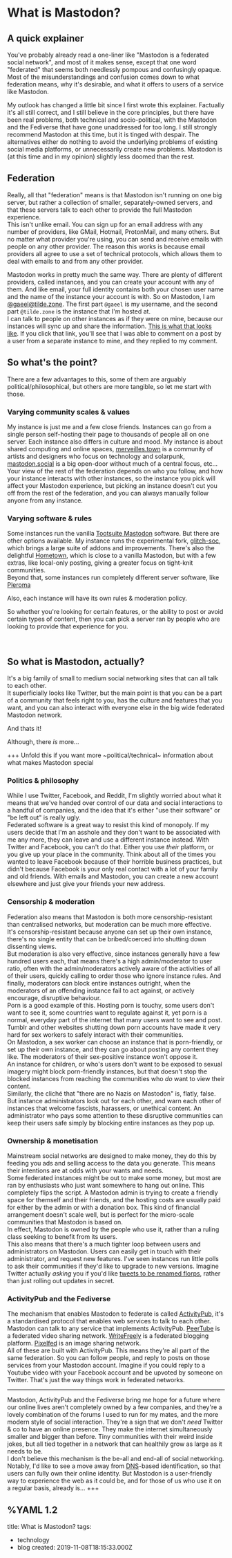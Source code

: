 # What is Mastodon?
## A quick explainer
You've probably already read a one-liner like "Mastodon is a federated social network", and most of it makes sense, except that one word "federated" that seems both needlessly pompous and confusingly opaque.  
Most of the misunderstandings and confusion comes down to what federation means, why it's desirable, and what it offers to users of a service like Mastodon.   

<aside>
My outlook has changed a little bit since I first wrote this explainer. Factually it's all still correct, and I still believe in the core principles, but there have been real problems, both technical and socio-political, with the Mastodon and the Fediverse that have gone unaddressed for too long.
I still strongly recommend Mastodon at this time, but it is tinged with despair. The alternatives either do nothing to avoid the underlying problems of existing social media platforms, or unnecessarily create new problems.
Mastodon is (at this time and in my opinion) slightly less doomed than the rest.
</aside>

## Federation
Really, all that "federation" means is that Mastodon isn't running on one big server, but rather a collection of smaller, separately-owned servers, and that these servers talk to each other to provide the full Mastodon experience.  
This isn't unlike email. You can sign up for an email address with any number of providers, like GMail, Hotmail, ProtonMail, and many others. But no matter what provider you're using, you can send and receive emails with people on any other provider. The reason this works is because email providers all agree to use a set of technical protocols, which allows them to deal with emails to and from any other provider.  

Mastodon works in pretty much the same way. There are plenty of different providers, called instances, and you can create your account with any of them. And like email, your full identity contains both your chosen user name and the name of the instance your account is with. So on Mastodon, I am [@gaeel@tilde.zone](https://tilde.zone/@gaeel). The first part `@gaeel` is my username, and the second part `@tilde.zone` is the instance that I'm hosted at.  
I can talk to people on other instances as if they were on mine, because our instances will sync up and share the information. [This is what that looks like](https://tilde.zone/@gaeel/110569880412043160). If you click that link, you'll see that I was able to comment on a post by a user from a separate instance to mine, and they replied to my comment.  

## So what's the point?
There are a few advantages to this, some of them are arguably political/philosophical, but others are more tangible, so let me start with those.

### Varying community scales & values
My instance is just me and a few close friends. Instances can go from a single person self-hosting their page to thousands of people all on one server. Each instance also differs in culture and mood. My instance is about shared computing and online spaces, [merveilles.town](https://merveilles.town) is a community of artists and designers who focus on technology and solarpunk, [mastodon.social](https://mastodon.social) is a big open-door without much of a central focus, etc...  
Your view of the rest of the federation depends on who you follow, and how your instance interacts with other instances, so the instance you pick will affect your Mastodon experience, but picking an instance doesn't cut you off from the rest of the federation, and you can always manually follow anyone from any instance.  

### Varying software & rules
Some instances run the vanilla [Tootsuite Mastodon](https://github.com/tootsuite/mastodon) software. But there are other options available. My instance runs the experimental fork, [glitch-soc](https://github.com/glitch-soc/mastodon/), which brings a large suite of addons and improvements. There's also the delightful [Hometown](https://github.com/hometown-fork/hometown), which is close to a vanilla Mastodon, but with a few extras, like local-only posting, giving a greater focus on tight-knit communities.  
Beyond that, some instances run completely different server software, like [Pleroma](https://git.pleroma.social/pleroma/pleroma)  

Also, each instance will have its own rules & moderation policy.  

So whether you're looking for certain features, or the ability to post or avoid certain types of content, then you can pick a server ran by people who are looking to provide that experience for you.

<br>

## So what is Mastodon, actually?
It's a big family of small to medium social networking sites that can all talk to each other.  
It superficially looks like Twitter, but the main point is that you can be a part of a community that feels right to you, has the culture and features that you want, and you can also interact with everyone else in the big wide federated Mastodon network.  

And thats it!  

Although, there *is* more...

+++ Unfold this if you want more ~political/technical~ information about what makes Mastodon special
### Politics & philosophy
While I use Twitter, Facebook, and Reddit, I'm slightly worried about what it means that we've handed over control of our data and social interactions to a handful of companies, and the idea that it's either "use their software" or "be left out" is really ugly.  
Federated software is a great way to resist this kind of monopoly. If my users decide that I'm an asshole and they don't want to be associated with me any more, they can leave and use a different instance instead. With Twitter and Facebook, you can't do that. Either you use *their* platform, or you give up your place in the community. Think about all of the times you wanted to leave Facebook because of their horrible business practices, but didn't because Facebook is your only real contact with a lot of your family and old friends. With emails and Mastodon, you can create a new account elsewhere and just give your friends your new address.  

### Censorship & moderation
Federation also means that Mastodon is both more censorship-resistant than centralised networks, but moderation can be much more effective.  
It's censorship-resistant because anyone can set up their own instance, there's no single entity that can be bribed/coerced into shutting down dissenting views.  
But moderation is also very effective, since instances generally have a few hundred users each, that means there's a high admin/moderator to user ratio, often with the admin/moderators actively aware of the activities of all of their users, quickly calling to order those who ignore instance rules. And finally, moderators can block entire instances outright, when the moderators of an offending instance fail to act against, or actively encourage, disruptive behaviour.  
Porn is a good example of this. Hosting porn is touchy, some users don't want to see it, some countries want to regulate against it, yet porn is a normal, everyday part of the internet that many users want to see and post. Tumblr and other websites shutting down porn accounts have made it very hard for sex workers to safely interact with their communities.  
On Mastodon, a sex worker can choose an instance that is porn-friendly, or set up their own instance, and they can go about posting any content they like. The moderators of their sex-positive instance won't oppose it.  
An instance for children, or who's users don't want to be exposed to sexual imagery might block porn-friendly instances, but that doesn't stop the blocked instances from reaching the communities who *do* want to view their content.  
Similarly, the cliché that "there are no Nazis on Mastodon" is, flatly, false. But instance administrators look out for each other, and warn each other of instances that welcome fascists, harassers, or unethical content. An administrator who pays some attention to these disruptive communities can keep their users safe simply by blocking entire instances as they pop up.  

### Ownership & monetisation
Mainstream social networks are designed to make money, they do this by feeding you ads and selling access to the data you generate. This means their intentions are at odds with your wants and needs.  
Some federated instances might be out to make some money, but most are ran by enthusiasts who just want somewhere to hang out online. This completely flips the script. A Mastodon admin is trying to create a friendly space for themself and their friends, and the hosting costs are usually paid for either by the admin or with a donation box. This kind of financial arrangement doesn't scale well, but is perfect for the micro-scale communities that Mastodon is based on.  
In effect, Mastodon is owned by the people who use it, rather than a ruling class seeking to benefit from its users.  
This also means that there's a much tighter loop between users and administrators on Mastodon. Users can easily get in touch with their administrator, and request new features. I've seen instances run little polls to ask their communities if they'd like to upgrade to new versions. Imagine Twitter actually *asking* you if you'd like [tweets to be renamed florps](https://twitter.com/actioncookbook/status/684515262712967170), rather than just rolling out updates in secret.

### ActivityPub and the Fediverse
The mechanism that enables Mastodon to federate is called [ActivityPub](https://activitypub.rocks/), it's a standardised protocol that enables web services to talk to each other. Mastodon can talk to any service that implements ActivityPub. [PeerTube](https://joinpeertube.org/) is a federated video sharing network. [WriteFreely](https://writefreely.org/) is a federated blogging platform. [Pixelfed](https://github.com/pixelfed/pixelfed) is an image sharing network.  
All of these are built with ActivityPub. This means they're all part of the same federation. So you can follow people, and reply to posts on those services from your Mastodon account. Imagine if you could reply to a Youtube video with your Facebook account and be upvoted by someone on Twitter. That's just the way things work in federated networks.  


<hr>

Mastodon, ActivityPub and the Fediverse bring me hope for a future where our online lives aren't completely owned by a few companies, and they're a lovely combination of the forums I used to run for my mates, and the more modern style of social interaction. They're a sign that we don't *need* Twitter & co to have an online presence. They make the internet simultaneously smaller and bigger than before. Tiny communities with their weird inside jokes, but all tied together in a network that can healthily grow as large as it needs to be.  
I don't believe this mechanism is the be-all and end-all of social networking. Notably, I'd like to see a move away from [DNS](https://en.wikipedia.org/wiki/Domain_Name_System)-based identification, so that users can fully own their online identity. But Mastodon is a user-friendly way to experience the web as it could be, and for those of us who use it on a regular basis, already is...
+++

%YAML 1.2
---
title: What is Mastodon?
tags:
  - technology
  - blog
created: 2019-11-08T18:15:33.000Z
